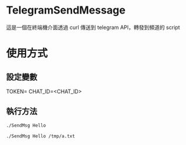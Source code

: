 # TelegramSendMessage
這是一個在終端機介面透過 curl 傳送到 telegram API，轉發到頻道的 script

# 使用方式
## 設定變數
TOKEN=<TOKEN>
CHAT_ID=<CHAT_ID>
## 執行方法
```bash
./SendMsg Hello
```
  
```bash
./SendMsg Hello /tmp/a.txt
```
